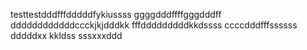 testtestdddfffdddddfykiussss
ggggdddffffgggdddff
ddddddddddddccckjkjdddkk
fffdddddddddkkdssss
ccccdddfffssssss
dddddxx
kkldss
sssxxxddd
